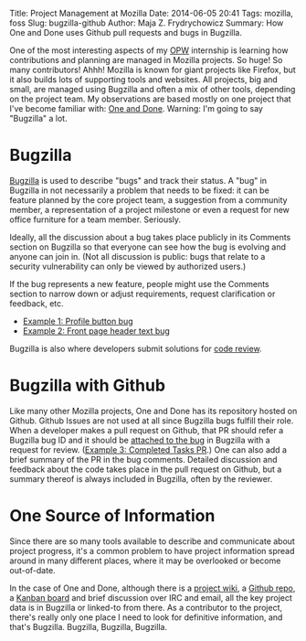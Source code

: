 Title: Project Management at Mozilla
Date: 2014-06-05 20:41
Tags: mozilla, foss
Slug: bugzilla-github
Author: Maja Z. Frydrychowicz
Summary: How One and Done uses Github pull requests and bugs in Bugzilla.

One of the most interesting aspects of my [OPW](https://wiki.gnome.org/OutreachProgramForWomen) internship is learning how contributions and planning are managed in Mozilla projects. So huge! So many contributors! Ahhh! Mozilla is known for giant projects like Firefox, but it also builds lots of supporting tools and websites. All projects, big and small, are managed using Bugzilla and often a mix of other tools, depending on the project team. My observations are based mostly on one project that I've become familiar with: [One and Done](https://github.com/mozilla/oneanddone). Warning: I'm going to say "Bugzilla" a lot.

# Bugzilla
[Bugzilla](https://bugzilla.mozilla.org/) is used to describe "bugs" and track their status. A "bug" in Bugzilla in not necessarily a problem that needs to be fixed: it can be feature planned by the core project team, a suggestion from a community member, a representation of a project milestone or even a request for new office furniture for a team member. Seriously.

Ideally, all the discussion about a bug takes place publicly in its Comments section on Bugzilla so that everyone can see how the bug is evolving and anyone can join in. (Not all discussion is public: bugs that relate to a security vulnerability can only be viewed by authorized users.)

If the bug represents a new feature, people might use the Comments section to narrow down or adjust requirements, request clarification or feedback, etc. 

* [Example 1: Profile button bug](https://bugzilla.mozilla.org/show_bug.cgi?id=1020981)  
* [Example 2: Front page header text bug](https://bugzilla.mozilla.org/show_bug.cgi?id=1005082)

Bugzilla is also where developers submit solutions for [code review](https://developer.mozilla.org/en-US/docs/Mozilla/Developer_guide/How_to_Submit_a_Patch#Getting_the_patch_reviewed). 

# Bugzilla with Github
Like many other Mozilla projects, One and Done has its repository hosted on Github. Github Issues are not used at all since Bugzilla bugs fulfill their role. When a developer makes a pull request on Github, that PR should refer a Bugzilla bug ID and it should be [attached to the bug](http://globau.wordpress.com/2013/10/21/github-pull-requests-and-bugzilla/) in Bugzilla with a request for review. ([Example 3: Completed Tasks PR](https://github.com/mozilla/oneanddone/pull/124).) One can also add a brief summary of the PR in the bug comments. Detailed discussion and feedback about the code takes place in the pull request on Github, but a summary thereof is always included in Bugzilla, often by the reviewer. 

# One Source of Information
Since there are so many tools available to describe and communicate about project progress, it's a common problem to have project information spread around in many different places, where it may be overlooked or become out-of-date. 

In the case of One and Done, although there is a [project wiki](https://wiki.mozilla.org/QA/OneandDone), a [Github repo](https://github.com/mozilla/oneanddone), a [Kanban board](https://mozilla.kanbanery.com/projects/45827/board/?key=fe86e00cb6c613df344772a58b72bd92a0f38995) and brief discussion over IRC and email,  all the key project data is in Bugzilla or linked-to from there. As a contributor to the project, there's really only one place I need to look for definitive information, and that's Bugzilla. Bugzilla, Bugzilla, Bugzilla.
